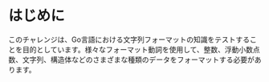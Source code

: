 # はじめに

このチャレンジは、Go言語における文字列フォーマットの知識をテストすることを目的としています。様々なフォーマット動詞を使用して、整数、浮動小数点数、文字列、構造体などのさまざまな種類のデータをフォーマットする必要があります。
